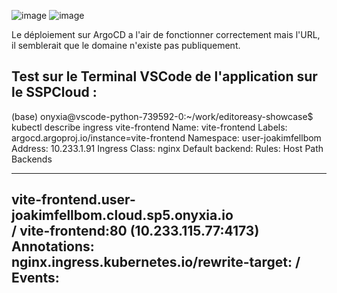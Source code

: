 ![image](https://github.com/user-attachments/assets/a9ddf989-ff37-444a-bc6b-119c256d6b87)
![image](https://github.com/user-attachments/assets/ce6a8231-671b-4c1e-9755-8779a3da937b)

Le déploiement sur ArgoCD a l'air de fonctionner correctement mais l'URL, il semblerait que le domaine n'existe pas publiquement.

Test sur le Terminal VSCode de l'application sur le SSPCloud :
-------------------------------------
(base) onyxia@vscode-python-739592-0:~/work/editoreasy-showcase$ kubectl describe ingress vite-frontend
Name:             vite-frontend
Labels:           argocd.argoproj.io/instance=vite-frontend
Namespace:        user-joakimfellbom
Address:          10.233.1.91
Ingress Class:    nginx
Default backend:  <default>
Rules:
  Host                                                  Path  Backends
  ----                                                  ----  --------
  vite-frontend.user-joakimfellbom.cloud.sp5.onyxia.io  
                                                        /   vite-frontend:80 (10.233.115.77:4173)
Annotations:                                            nginx.ingress.kubernetes.io/rewrite-target: /
Events:                                                 <none>
--------------------------------------

